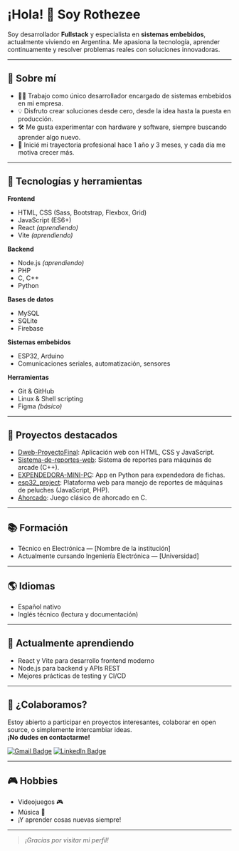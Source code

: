 # ¡Hola! 👋 Soy Rothezee

Soy desarrollador **Fullstack** y especialista en **sistemas embebidos**, actualmente viviendo en Argentina. Me apasiona la tecnología, aprender continuamente y resolver problemas reales con soluciones innovadoras.

---

## 🚀 Sobre mí

- 👨‍💻 Trabajo como único desarrollador encargado de sistemas embebidos en mi empresa.
- 💡 Disfruto crear soluciones desde cero, desde la idea hasta la puesta en producción.
- 🛠️ Me gusta experimentar con hardware y software, siempre buscando aprender algo nuevo.
- 📆 Inicié mi trayectoria profesional hace 1 año y 3 meses, y cada día me motiva crecer más.

---

## 🧰 Tecnologías y herramientas

**Frontend**
- HTML, CSS (Sass, Bootstrap, Flexbox, Grid)
- JavaScript (ES6+)
- React *(aprendiendo)*
- Vite *(aprendiendo)*

**Backend**
- Node.js *(aprendiendo)*
- PHP
- C, C++
- Python

**Bases de datos**
- MySQL
- SQLite
- Firebase

**Sistemas embebidos**
- ESP32, Arduino
- Comunicaciones seriales, automatización, sensores

**Herramientas**
- Git & GitHub
- Linux & Shell scripting
- Figma *(básico)*

---

## 💼 Proyectos destacados

- [Dweb-ProyectoFinal](https://github.com/Rothezee/Dweb-ProyectoFinal): Aplicación web con HTML, CSS y JavaScript.
- [Sistema-de-reportes-web](https://github.com/Rothezee/Sistema-de-reportes-web): Sistema de reportes para máquinas de arcade (C++).
- [EXPENDEDORA-MINI-PC](https://github.com/Rothezee/EXPENDEDORA-MINI-PC): App en Python para expendedora de fichas.
- [esp32_project](https://github.com/Rothezee/esp32_project): Plataforma web para manejo de reportes de máquinas de peluches (JavaScript, PHP).
- [Ahorcado](https://github.com/Rothezee/Ahorcado): Juego clásico de ahorcado en C.

---

## 📚 Formación

- Técnico en Electrónica — [Nombre de la institución]
- Actualmente cursando Ingeniería Electrónica — [Universidad]

---

## 🌎 Idiomas

- Español nativo
- Inglés técnico (lectura y documentación)

---

## 🌱 Actualmente aprendiendo

- React y Vite para desarrollo frontend moderno
- Node.js para backend y APIs REST
- Mejores prácticas de testing y CI/CD

---

## 🤝 ¿Colaboramos?

Estoy abierto a participar en proyectos interesantes, colaborar en open source, o simplemente intercambiar ideas.  
**¡No dudes en contactarme!**

[![Gmail Badge](https://img.shields.io/badge/-rothalan83@gmail.com-c14438?style=flat-square&logo=Gmail&logoColor=white&link=mailto:tuemail@gmail.com)](mailto:tuemail@gmail.com)
[![LinkedIn Badge](https://img.shields.io/badge/-LinkedIn-blue?style=flat-square&logo=Linkedin&logoColor=white&link=[https://www.linkedin.com/in/tuusuario/)]([](https://www.linkedin.com/in/alan-ezequiel-fornes-roth-64167329a/)https://www.linkedin.com/in/tuusuario/](https://www.linkedin.com/in/alan-ezequiel-fornes-roth-64167329a/))

---

## 🎮 Hobbies

- Videojuegos 🎮
- Música 🎵
- ¡Y aprender cosas nuevas siempre!

---

> *¡Gracias por visitar mi perfil!*
